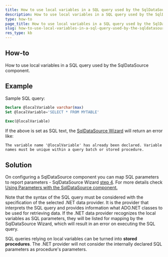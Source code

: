 ```yaml
---
title: How to use local variables in a SQL query used by the SqlDataSource component
description: How to use local variables in a SQL query used by the SqlDataSource component.
type: how-to
page_title: How to use local variables in a SQL query used by the SqlDataSource component
slug: how-to-use-local-variables-in-a-sql-query-used-by-the-sqldatasource-component
res_type: kb
---
```


## How-to  
How to use local variables in a SQL query used by the SqlDataSource component.  

## Example
 Sample SQL query:  

```sql
Declare @localVariable varchar(max)
Set @localVariable='SELECT * FROM MYTABLE'
 
Exec(@localVariable)
```
 
 If the above is set as SQL text, the [SqlDataSource Wizard](../sqldatasource-wizard) will return an error like:  

```
The variable name '@localVariable' has already been declared. Variable names must be unique within a query batch or stored procedure.
```
  
## Solution  
 On configuring a SqlDataSource component you can map SQL parameters to report parameters - SqlDataSource Wizard [step 4](../sqldatasource-wizard). For more details check [Using Parameters with the SqlDataSource component.](../sql-data-source-using-parameters)  
  
 Note that the syntax of the SQL query must be considered with the specification of the selected .NET data provider. It is the provider that interprets the SQL query and provides information what ADO<span>.</span>NET classes to be used for retrieving data. If the .NET data provider recognizes the local variables as SQL parameters, they will be listed for mapping by the SqlDataSource Wizard, which will result in an error on executing the SQL query.  
  
 SQL queries relying on local variables can be turned into **stored procedures**. The .NET provider will not consider the internally declared SQL parameters as procedure's parameters.

